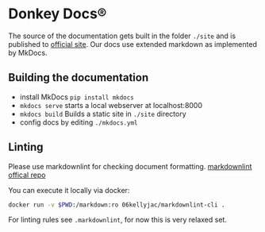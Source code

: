 
<!-- markdownlint-disable MD026 -->
# Donkey Docs&reg;
<!-- markdownlint-restore -->

The source of the documentation gets built in the folder `./site` and is
published to [official site](http://docs.donkeycar.com/).
Our docs use extended markdown as implemented by MkDocs.

## Building the documentation

* install MkDocs `pip install mkdocs`
* `mkdocs serve` starts a local webserver at localhost:8000
* `mkdocs build` Builds a static site in `./site` directory
* config docs by editing `./mkdocs.yml`

## Linting

Please use markdownlint for checking document formatting.
[markdownlint offical repo](https://github.com/DavidAnson/markdownlint)

You can execute it locally via docker:

```bash
docker run -v $PWD:/markdown:ro 06kellyjac/markdownlint-cli .
```

For linting rules see `.markdownlint`, for now this is very relaxed set.
